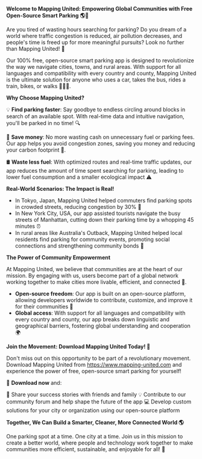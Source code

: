 **Welcome to Mapping United: Empowering Global Communities with Free Open-Source Smart Parking 🌎🚗**

Are you tired of wasting hours searching for parking? Do you dream of a world where traffic congestion is reduced, air pollution decreases, and people's time is freed up for more meaningful pursuits? Look no further than Mapping United! 🤩

Our 100% free, open-source smart parking app is designed to revolutionize the way we navigate cities, towns, and rural areas. With support for all languages and compatibility with every country and county, Mapping United is the ultimate solution for anyone who uses a car, takes the bus, rides a train, bikes, or walks 🚴‍♀️🚌.

**Why Choose Mapping United?**

💡 **Find parking faster**: Say goodbye to endless circling around blocks in search of an available spot. With real-time data and intuitive navigation, you'll be parked in no time! 🔍

💸 **Save money**: No more wasting cash on unnecessary fuel or parking fees. Our app helps you avoid congestion zones, saving you money and reducing your carbon footprint 🌱.

🛢️ **Waste less fuel**: With optimized routes and real-time traffic updates, our app reduces the amount of time spent searching for parking, leading to lower fuel consumption and a smaller ecological impact ⚠️

**Real-World Scenarios: The Impact is Real!**

* In Tokyo, Japan, Mapping United helped commuters find parking spots in crowded streets, reducing congestion by 30% 🌆
* In New York City, USA, our app assisted tourists navigate the busy streets of Manhattan, cutting down their parking time by a whopping 45 minutes ⏰
* In rural areas like Australia's Outback, Mapping United helped local residents find parking for community events, promoting social connections and strengthening community bonds 🌟

**The Power of Community Empowerment**

At Mapping United, we believe that communities are at the heart of our mission. By engaging with us, users become part of a global network working together to make cities more livable, efficient, and connected 🔗.

* **Open-source freedom**: Our app is built on an open-source platform, allowing developers worldwide to contribute, customize, and improve it for their communities 🤝
* **Global access**: With support for all languages and compatibility with every country and county, our app breaks down linguistic and geographical barriers, fostering global understanding and cooperation 🌍

**Join the Movement: Download Mapping United Today! 🎉**

Don't miss out on this opportunity to be part of a revolutionary movement. Download Mapping United from https://www.mapping-united.com and experience the power of free, open-source smart parking for yourself!

📲 **Download now** and:

💬 Share your success stories with friends and family
💡 Contribute to our community forum and help shape the future of the app
💻 Develop custom solutions for your city or organization using our open-source platform

**Together, We Can Build a Smarter, Cleaner, More Connected World 🌎**

One parking spot at a time. One city at a time. Join us in this mission to create a better world, where people and technology work together to make communities more efficient, sustainable, and enjoyable for all! 💚